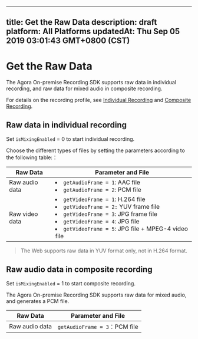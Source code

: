 
---
title: Get the Raw Data
description: draft
platform: All Platforms
updatedAt: Thu Sep 05 2019 03:01:43 GMT+0800 (CST)
---
# Get the Raw Data
The Agora On-premise Recording SDK supports raw data in individual recording, and raw data for mixed audio in composite recording.

For details on the recording profile, see [Individual Recording](../../en/Recording/individual_recording.md) and [Composite Recording](../../en/Recording/composite_recording.md).

## Raw data in individual recording

Set <code>isMixingEnabled</code> = 0 to start individual recording.

Choose the different types of files by setting the parameters according to the following table:：

| **Raw Data**        | **Parameter and File**                                      |
| ------------------- | ------------------------------------------------------------ |
| Raw audio data  | <li>`getAudioFrame = 1`: AAC file<li>`getAudioFrame = 2`: PCM file |
| Raw video data  | <li>`getVideoFrame = 1`: H.264 file<li>`getVideoFrame = 2:` YUV frame file<li>`getVideoFrame = 3`: JPG frame file<li>`getVideoFrame = 4`: JPG file<li>`getVideoFrame = 5`: JPG file + MPEG-4 video file |

> The Web supports raw data in YUV format only, not in H.264 format.

## Raw audio data in composite recording
	
Set <code>isMixingEnabled</code> = 1 to start composite recording.

The Agora On-premise Recording SDK supports raw data for mixed audio, and generates a PCM file.

| **Raw Data**        |**Parameter and File**                                             |
| ------------------- | ------------------------------------------------------------ |
| Raw audio data         | `getAudioFrame = 3`：PCM file |


